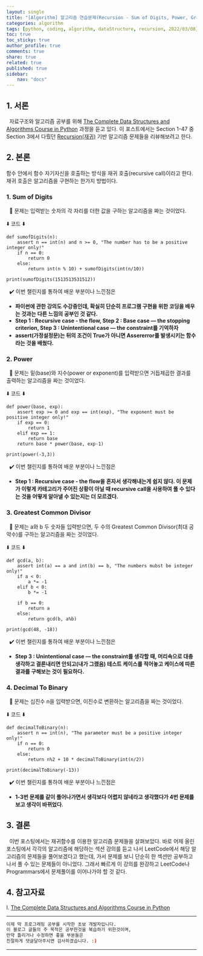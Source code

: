 ```yaml
---
layout: single
title: "[Algorithm] 알고리즘 연습문제(Recursion - Sum of Digits, Power, Greatest Common Divisor, Decimal To Binary)"
categories: algorithm
tags: [python, coding, algorithm, dataStructure, recursion, 2022/03/08]
toc: true
toc_sticky: true
author_profile: true
comments: true
share: true
related: true
published: true
sidebar: 
    nav: "docs"
---
```



## 1. 서론

&nbsp;&nbsp;자료구조와 알고리즘 공부를 위해 [The Complete Data Structures and Algorithms Course in Python](https://www.udemy.com/course/data-structures-and-algorithms-bootcamp-in-python/) 과정을 듣고 있다. 이 포스트에서는 Section 1-47 중 Section 3에서 다뤘던 [Recursion(재귀)](https://dojang.io/mod/page/view.php?id=2352) 기반 알고리즘 문제들을 리뷰해보려고 한다.

## 2. 본론

함수 안에서 함수 자기자신을 호출하는 방식을 재귀 호출(recursive call)이라고 한다. 재귀 호출은 알고리즘을 구현하는 한가지 방법이다.

### 1. Sum of Digits

&nbsp;&nbsp;🤔 문제는 입력받는 숫자의 각 자리를 더한 값을 구하는 알고리즘을 짜는 것이었다.

⬇️ 코드 ⬇️

```
def sumofDigits(n):
    assert n == int(n) and n >= 0, "The number has to be a positive integer only!"
    if n == 0:
        return 0
    else:
        return int(n % 10) + sumofDigits(int(n/10))
    
print(sumofDigits(1513513531512))
```  

&nbsp;&nbsp;✔️ 이번 챌린지를 통하여 배운 부분이나 느낀점은
- <b>파이썬에 관한 강의도 수강중인데, 확실히 단순히 프로그램 구현을 위한 코딩을 배우는 것과는 다른 느낌의 공부인 것 같다. </b>
- <b>Step 1 : Recursive case - the flow, Step 2 :  Base case — the stopping criterion, Step 3 : Unintentional case — the constraint를 기억하자</b>
- <b>assert(가정설정문)는 뒤의 조건이 True가 아니면 Assererror를 발생시키는 함수라는 것을 배웠다.</b>

### 2. Power

&nbsp;&nbsp;🤔 문제는 밑(base)와 지수(power or exponent)를 입력받으면 거듭제곱한 결과를 출력하는 알고리즘을 짜는 것이었다.

⬇️ 코드 ⬇️

```
def power(base, exp):
    assert exp >= 0 and exp == int(exp), "The exponent must be positive integer only!"
    if exp == 0:
        return 1
    elif exp == 1:
        return base
    return base * power(base, exp-1)

print(power(-3,3))
```  

&nbsp;&nbsp;✔️ 이번 챌린지를 통하여 배운 부분이나 느낀점은
- <b>Step 1 : Recursive case - the flow을 혼자서 생각해내는게 쉽지 않다. 이 문제가 이렇게 카테고리가 주어진 상황이 아닐 때 recursive call을 사용하여 풀 수 있다는 것을 어떻게 알아낼 수 있는지는 더 모르겠다.</b>

### 3. Greatest Common Divisor

&nbsp;&nbsp;🤔 문제는 a와 b 두 숫자들 입력받으면, 두 수의 Greatest Common Divisor(최대 공약수)를 구하는 알고리즘을 짜는 것이었다.

⬇️ 코드 ⬇️

```
def gcd(a, b):
    assert int(a) == a and int(b) == b, "The numbers mubst be integer only!"
    if a < 0:
        a *= -1
    elif b < 0:
        b *= -1
        
    if b == 0:
        return a
    else:
        return gcd(b, a%b)

print(gcd(48, -18))
```  

&nbsp;&nbsp;✔️ 이번 챌린지를 통하여 배운 부분이나 느낀점은
- <b>Step 3 : Unintentional case — the constraint를 생각할 때, 머리속으로 대충 생각하고 결론내리면 안되고(내가 그랬음) 테스트 케이스를 적어놓고 케이스에 따른 결과를 구해보는 것이 필요하다.</b>

### 4. Decimal To Binary

&nbsp;&nbsp;🤔 문제는 십진수 n을 입력받으면, 이진수로 변환하는 알고리즘을 짜는 것이었다. 

⬇️ 코드 ⬇️

```
def decimalToBinary(n):
    assert n == int(n), "The parameter must be a positive integer only!"
    if n == 0:
        return 0
    else:
        return n%2 + 10 * decimalToBinary(int(n/2))

print(decimalToBinary(-13))
```  

&nbsp;&nbsp;✔️ 이번 챌린지를 통하여 배운 부분이나 느낀점은
- <b>1-3번 문제를 같이 풀어나가면서 생각보다 어렵지 않네라고 생각했다가 4번 문제를 보고 생각이 바뀌었다.</b>
  
## 3. 결론

&nbsp;&nbsp;이번 포스팅에서는 재귀함수를 이용한 알고리즘 문제들을 살펴보았다. 바로 어제 올린 포스팅에서 각각의 알고리즘에 해당하는 섹션 강의를 듣고 나서 LeetCode에서 해당 알고리즘의 문제들을 풀어보겠다고 했는데, 가서 문제를 보니 단순히 한 섹션만 공부하고 나서 풀 수 있는 문제들이 아니었다. 그래서 빠르게 이 강의를 완강하고 LeetCode나 Programmars에서 문제풀이를 이어나가야 할 것 같다.

## 4. 참고자료

Ⅰ. [The Complete Data Structures and Algorithms Course in Python](https://www.udemy.com/course/data-structures-and-algorithms-bootcamp-in-python/)

---

```bash
이제 막 프로그래밍 공부를 시작한 초보 개발자입니다.
이 블로그 글들의 주 목적은 공부한것을 복습하기 위한것이며, 
만약 틀리거나 수정하면 좋을 부분들은
친절하게 댓글달아주시면 감사하겠습니다. :)
```

---